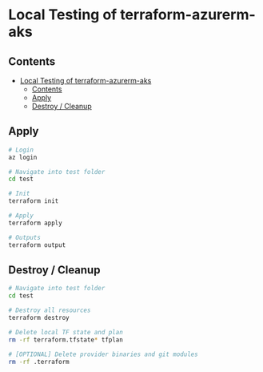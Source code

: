 # Local Testing of terraform-azurerm-aks

## Contents

- [Local Testing of terraform-azurerm-aks](#local-testing-of-terraform-azurerm-aks)
  - [Contents](#contents)
  - [Apply](#apply)
  - [Destroy / Cleanup](#destroy--cleanup)

## Apply

```bash
# Login
az login

# Navigate into test folder
cd test

# Init
terraform init

# Apply
terraform apply

# Outputs
terraform output
```

## Destroy / Cleanup

```bash
# Navigate into test folder
cd test

# Destroy all resources
terraform destroy

# Delete local TF state and plan
rm -rf terraform.tfstate* tfplan

# [OPTIONAL] Delete provider binaries and git modules
rm -rf .terraform
```
